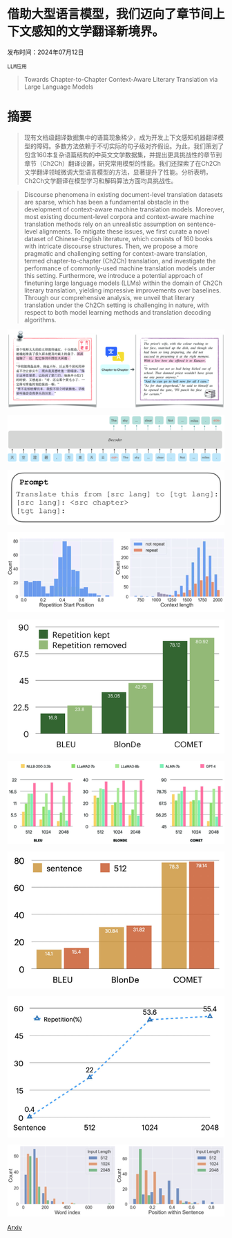 # 借助大型语言模型，我们迈向了章节间上下文感知的文学翻译新境界。

发布时间：2024年07月12日

`LLM应用`

> Towards Chapter-to-Chapter Context-Aware Literary Translation via Large Language Models

# 摘要

> 现有文档级翻译数据集中的语篇现象稀少，成为开发上下文感知机器翻译模型的障碍。多数方法依赖于不切实际的句子级对齐假设。为此，我们策划了包含160本复杂语篇结构的中英文文学数据集，并提出更具挑战性的章节到章节（Ch2Ch）翻译设置，研究常用模型的性能。我们还探索了在Ch2Ch文学翻译领域微调大型语言模型的方法，显著提升了性能。分析表明，Ch2Ch文学翻译在模型学习和解码算法方面均具挑战性。

> Discourse phenomena in existing document-level translation datasets are sparse, which has been a fundamental obstacle in the development of context-aware machine translation models. Moreover, most existing document-level corpora and context-aware machine translation methods rely on an unrealistic assumption on sentence-level alignments. To mitigate these issues, we first curate a novel dataset of Chinese-English literature, which consists of 160 books with intricate discourse structures. Then, we propose a more pragmatic and challenging setting for context-aware translation, termed chapter-to-chapter (Ch2Ch) translation, and investigate the performance of commonly-used machine translation models under this setting. Furthermore, we introduce a potential approach of finetuning large language models (LLMs) within the domain of Ch2Ch literary translation, yielding impressive improvements over baselines. Through our comprehensive analysis, we unveil that literary translation under the Ch2Ch setting is challenging in nature, with respect to both model learning methods and translation decoding algorithms.

![借助大型语言模型，我们迈向了章节间上下文感知的文学翻译新境界。](../../../paper_images/2407.08978/x1.png)

![借助大型语言模型，我们迈向了章节间上下文感知的文学翻译新境界。](../../../paper_images/2407.08978/x2.png)

![借助大型语言模型，我们迈向了章节间上下文感知的文学翻译新境界。](../../../paper_images/2407.08978/x3.png)

![借助大型语言模型，我们迈向了章节间上下文感知的文学翻译新境界。](../../../paper_images/2407.08978/x4.png)

![借助大型语言模型，我们迈向了章节间上下文感知的文学翻译新境界。](../../../paper_images/2407.08978/x5.png)

![借助大型语言模型，我们迈向了章节间上下文感知的文学翻译新境界。](../../../paper_images/2407.08978/x6.png)

![借助大型语言模型，我们迈向了章节间上下文感知的文学翻译新境界。](../../../paper_images/2407.08978/x7.png)

![借助大型语言模型，我们迈向了章节间上下文感知的文学翻译新境界。](../../../paper_images/2407.08978/x8.png)

![借助大型语言模型，我们迈向了章节间上下文感知的文学翻译新境界。](../../../paper_images/2407.08978/x9.png)

[Arxiv](https://arxiv.org/abs/2407.08978)